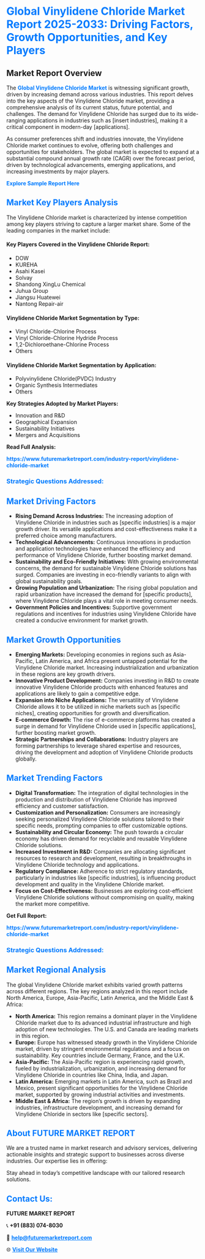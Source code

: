 <h1 style="color: #007BFF;">Global Vinylidene Chloride Market Report 2025-2033: Driving Factors, Growth Opportunities, and Key Players</h1>

<section id="overview">
<h2>Market Report Overview</h2>
<p>The <a href="https://www.futuremarketreport.com/industry-report/vinylidene-chloride-market" style="color: #007BFF; text-decoration: none;"><strong>Global Vinylidene Chloride Market</strong></a> is witnessing significant growth, driven by increasing demand across various industries. This report delves into the key aspects of the Vinylidene Chloride market, providing a comprehensive analysis of its current status, future potential, and challenges. The demand for Vinylidene Chloride has surged due to its wide-ranging applications in industries such as [insert industries], making it a critical component in modern-day [applications].</p>
<p>As consumer preferences shift and industries innovate, the Vinylidene Chloride market continues to evolve, offering both challenges and opportunities for stakeholders. The global market is expected to expand at a substantial compound annual growth rate (CAGR) over the forecast period, driven by technological advancements, emerging applications, and increasing investments by major players.</p>
</section>

<section id="overview">
<p><a href="https://www.futuremarketreport.com/request-sample/reportId=61166" style="color: #007BFF; text-decoration: none;"><strong>Explore Sample Report Here</strong></a></p>
</section>

<section id="key-players">
<h2 style="color: #007BFF;">Market Key Players Analysis</h2>
<p>The Vinylidene Chloride market is characterized by intense competition among key players striving to capture a larger market share. Some of the leading companies in the market include:</p>
<h4>Key Players Covered in the Vinylidene Chloride Report:</h4>
<ul><li>DOW</li><li>KUREHA</li><li>Asahi Kasei</li><li>Solvay</li><li>Shandong XingLu Chemical</li><li>Juhua Group</li><li>Jiangsu Huatewei</li><li>Nantong Repair-air</li></ul>
<h4>Vinylidene Chloride Market Segmentation by Type:</h4>
<ul><li>Vinyl Chloride-Chlorine Process</li><li>Vinyl Chloride-Chlorine Hydride Process</li><li>1,2-Dichloroethane-Chlorine Process</li><li>Others</li></ul>

<h4>Vinylidene Chloride Market Segmentation by Application:</h4>
<ul><li>Polyvinylidene Chloride(PVDC) Industry</li><li>Organic Synthesis Intermediates</li><li>Others</li></ul>
<p><strong>Key Strategies Adopted by Market Players:</strong></p>
<ul>
<li>Innovation and R&D</li>
<li>Geographical Expansion</li>
<li>Sustainability Initiatives</li>
<li>Mergers and Acquisitions</li>
</ul>
</section>

<section>
<p><strong>Read Full Analysis: </strong></p><a href="https://www.futuremarketreport.com/industry-report/vinylidene-chloride-market" style="color: #007BFF; text-decoration: none;"><strong>https://www.futuremarketreport.com/industry-report/vinylidene-chloride-market</strong></a>
<h3 style="color: #007BFF;">Strategic Questions Addressed:</h3>
</section>

<section id="driving-factors">
<h2 style="color: #007BFF;">Market Driving Factors</h2>
<ul>
<li><strong>Rising Demand Across Industries:</strong> The increasing adoption of Vinylidene Chloride in industries such as [specific industries] is a major growth driver. Its versatile applications and cost-effectiveness make it a preferred choice among manufacturers.</li>
<li><strong>Technological Advancements:</strong> Continuous innovations in production and application technologies have enhanced the efficiency and performance of Vinylidene Chloride, further boosting market demand.</li>
<li><strong>Sustainability and Eco-Friendly Initiatives:</strong> With growing environmental concerns, the demand for sustainable Vinylidene Chloride solutions has surged. Companies are investing in eco-friendly variants to align with global sustainability goals.</li>
<li><strong>Growing Population and Urbanization:</strong> The rising global population and rapid urbanization have increased the demand for [specific products], where Vinylidene Chloride plays a vital role in meeting consumer needs.</li>
<li><strong>Government Policies and Incentives:</strong> Supportive government regulations and incentives for industries using Vinylidene Chloride have created a conducive environment for market growth.</li>
</ul>
</section>

<section id="growth-opportunities">
<h2 style="color: #007BFF;">Market Growth Opportunities</h2>
<ul>
<li><strong>Emerging Markets:</strong> Developing economies in regions such as Asia-Pacific, Latin America, and Africa present untapped potential for the Vinylidene Chloride market. Increasing industrialization and urbanization in these regions are key growth drivers.</li>
<li><strong>Innovative Product Development:</strong> Companies investing in R&D to create innovative Vinylidene Chloride products with enhanced features and applications are likely to gain a competitive edge.</li>
<li><strong>Expansion into Niche Applications:</strong> The versatility of Vinylidene Chloride allows it to be utilized in niche markets such as [specific niches], creating opportunities for growth and diversification.</li>
<li><strong>E-commerce Growth:</strong> The rise of e-commerce platforms has created a surge in demand for Vinylidene Chloride used in [specific applications], further boosting market growth.</li>
<li><strong>Strategic Partnerships and Collaborations:</strong> Industry players are forming partnerships to leverage shared expertise and resources, driving the development and adoption of Vinylidene Chloride products globally.</li>
</ul>
</section>

<section id="trending-factors">
<h2 style="color: #007BFF;">Market Trending Factors</h2>
<ul>
<li><strong>Digital Transformation:</strong> The integration of digital technologies in the production and distribution of Vinylidene Chloride has improved efficiency and customer satisfaction.</li>
<li><strong>Customization and Personalization:</strong> Consumers are increasingly seeking personalized Vinylidene Chloride solutions tailored to their specific needs, prompting companies to offer customizable options.</li>
<li><strong>Sustainability and Circular Economy:</strong> The push towards a circular economy has driven demand for recyclable and reusable Vinylidene Chloride solutions.</li>
<li><strong>Increased Investment in R&D:</strong> Companies are allocating significant resources to research and development, resulting in breakthroughs in Vinylidene Chloride technology and applications.</li>
<li><strong>Regulatory Compliance:</strong> Adherence to strict regulatory standards, particularly in industries like [specific industries], is influencing product development and quality in the Vinylidene Chloride market.</li>
<li><strong>Focus on Cost-Effectiveness:</strong> Businesses are exploring cost-efficient Vinylidene Chloride solutions without compromising on quality, making the market more competitive.</li>
</ul>
</section>

<section>
<p><strong>Get Full Report: </strong></p><a href="https://www.futuremarketreport.com/industry-report/vinylidene-chloride-market" style="color: #007BFF; text-decoration: none;"><strong>https://www.futuremarketreport.com/industry-report/vinylidene-chloride-market</strong></a>
<h3 style="color: #007BFF;">Strategic Questions Addressed:</h3>
</section>


<section id="regional-analysis">
<h2 style="color: #007BFF;">Market Regional Analysis</h2>
<p>The global Vinylidene Chloride market exhibits varied growth patterns across different regions. The key regions analyzed in this report include North America, Europe, Asia-Pacific, Latin America, and the Middle East & Africa:</p>
<ul>
<li><strong>North America:</strong> This region remains a dominant player in the Vinylidene Chloride market due to its advanced industrial infrastructure and high adoption of new technologies. The U.S. and Canada are leading markets in this region.</li>
<li><strong>Europe:</strong> Europe has witnessed steady growth in the Vinylidene Chloride market, driven by stringent environmental regulations and a focus on sustainability. Key countries include Germany, France, and the U.K.</li>
<li><strong>Asia-Pacific:</strong> The Asia-Pacific region is experiencing rapid growth, fueled by industrialization, urbanization, and increasing demand for Vinylidene Chloride in countries like China, India, and Japan.</li>
<li><strong>Latin America:</strong> Emerging markets in Latin America, such as Brazil and Mexico, present significant opportunities for the Vinylidene Chloride market, supported by growing industrial activities and investments.</li>
<li><strong>Middle East & Africa:</strong> The region’s growth is driven by expanding industries, infrastructure development, and increasing demand for Vinylidene Chloride in sectors like [specific sectors].</li>
</ul>
</section>

<footer>
<h2 style="color: #007BFF;">About FUTURE MARKET REPORT</h2>
<p>We are a trusted name in market research and advisory services, delivering actionable insights and strategic support to businesses across diverse industries. Our expertise lies in offering:</p>

<p>Stay ahead in today’s competitive landscape with our tailored research solutions.</p>

<h2 style="color: #007BFF;">Contact Us:</h2>
<p><strong>FUTURE MARKET REPORT</strong></p>
<p>📞 <strong>+91 (883) 074-8030</strong></p>
<p>📧 <strong><a href="mailto:help@futuremarketreport.com" style="color: #007BFF;">help@futuremarketreport.com</a></strong></p>
<p>🌐 <strong><a href="https://www.futuremarketreport.com/" style="color: #007BFF;">Visit Our Website</a></strong></p>
</footer>